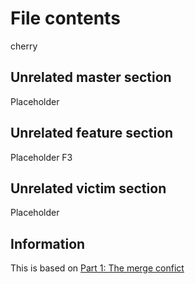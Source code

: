 # File contents
cherry


## Unrelated master section
Placeholder

## Unrelated feature section
Placeholder
F3


## Unrelated victim section
Placeholder

## Information
This is based on [Part 1: The merge confict](https://devblogs.microsoft.com/oldnewthing/20180312-00/?p=98215)
